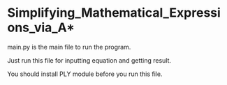 
Simplifying_Mathematical_Expressions_via_A*
===============
main.py is the main file to run the program.

Just run this file for inputting equation and getting result.

You should install PLY module before you run this file.
